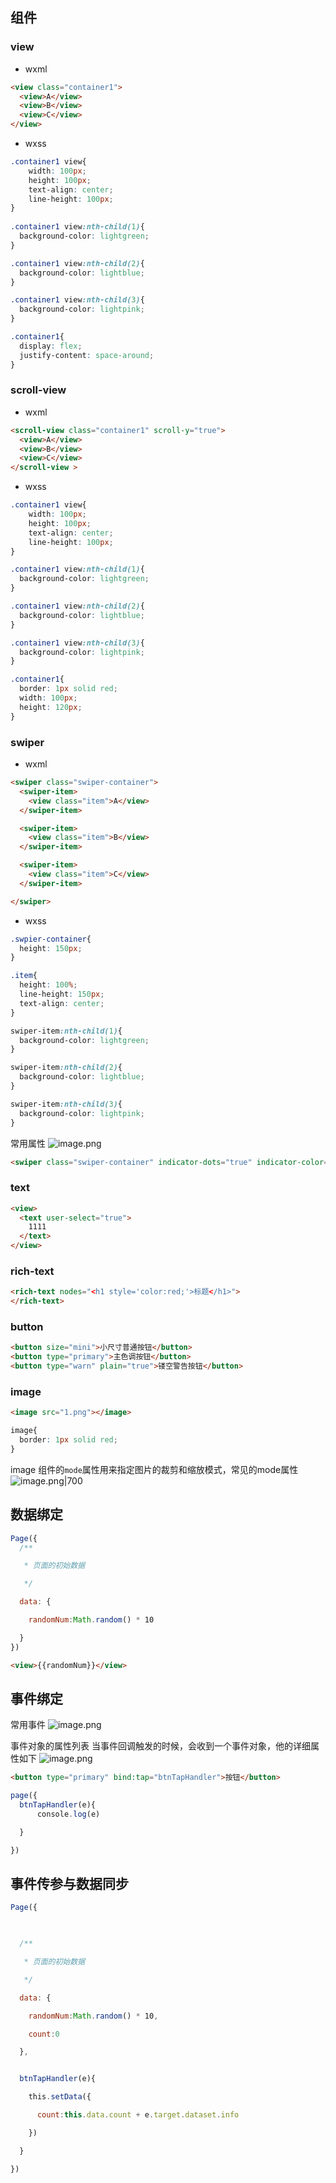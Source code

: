 ## 组件
### view 
* wxml
```html
<view class="container1">
  <view>A</view>
  <view>B</view>
  <view>C</view>
</view>
```

* wxss
```css
.container1 view{
    width: 100px;
    height: 100px;
    text-align: center;
    line-height: 100px;
}
  
.container1 view:nth-child(1){
  background-color: lightgreen;
}

.container1 view:nth-child(2){
  background-color: lightblue;
}

.container1 view:nth-child(3){
  background-color: lightpink;
}

.container1{
  display: flex;
  justify-content: space-around;
}
```

### scroll-view
* wxml
```html
<scroll-view class="container1" scroll-y="true">
  <view>A</view>
  <view>B</view>
  <view>C</view>
</scroll-view >
```

* wxss
```css
.container1 view{
    width: 100px;
    height: 100px;
    text-align: center;
    line-height: 100px;
}

.container1 view:nth-child(1){
  background-color: lightgreen;
}

.container1 view:nth-child(2){
  background-color: lightblue;
}

.container1 view:nth-child(3){
  background-color: lightpink;
}

.container1{
  border: 1px solid red;
  width: 100px;
  height: 120px;
}
```

### swiper
* wxml
```html
<swiper class="swiper-container">
  <swiper-item>
    <view class="item">A</view>
  </swiper-item>

  <swiper-item>
    <view class="item">B</view>
  </swiper-item>

  <swiper-item>
    <view class="item">C</view>
  </swiper-item>

</swiper>
```

* wxss
```css
.swpier-container{
  height: 150px;
}

.item{
  height: 100%;
  line-height: 150px;
  text-align: center;
}

swiper-item:nth-child(1){
  background-color: lightgreen;
}

swiper-item:nth-child(2){
  background-color: lightblue;
}

swiper-item:nth-child(3){
  background-color: lightpink;
}
```

常用属性
![image.png](https://cdn.jsdelivr.net/gh/xuezhaorong/Picgo//Source/fix-dir/picgo/picgo-clipboard-images/2024/10/03/10-14-49-5d51425effefe51fbc9237b26feb4cb6-20241003101447-fc1fe3.png)

```html
<swiper class="swiper-container" indicator-dots="true" indicator-color="white" indicator-active-color="gray" autoplay="true" interval="3000" circular="true"></swiper>
```

### text
```html
<view>
  <text user-select="true">
    1111  
  </text>
</view>
```

### rich-text
```html
<rich-text nodes="<h1 style='color:red;'>标题</h1>"> 
</rich-text>
```

### button
```html
<button size="mini">小尺寸普通按钮</button>
<button type="primary">主色调按钮</button>
<button type="warn" plain="true">镂空警告按钮</button>
```

### image
```html
<image src="1.png"></image>
```

```css
image{
  border: 1px solid red;
}
```

image 组件的`mode`属性用来指定图片的裁剪和缩放模式，常见的mode属性
![image.png|700](https://cdn.jsdelivr.net/gh/xuezhaorong/Picgo//Source/fix-dir/picgo/picgo-clipboard-images/2024/10/03/10-44-10-2cf2e3c467aadcc5b0bb4d5083995181-20241003104409-005a90.png)

## 数据绑定
```js
Page({
  /**

   * 页面的初始数据

   */

  data: {

    randomNum:Math.random() * 10

  }
})
```

```html
<view>{{randomNum}}</view>
```

## 事件绑定
常用事件
![image.png](https://cdn.jsdelivr.net/gh/xuezhaorong/Picgo//Source/fix-dir/picgo/picgo-clipboard-images/2024/10/03/15-18-04-893d797994979b355e2488b6459b02ae-20241003151804-7586df.png)

事件对象的属性列表
当事件回调触发的时候，会收到一个事件对象，他的详细属性如下
![image.png](https://cdn.jsdelivr.net/gh/xuezhaorong/Picgo//Source/fix-dir/picgo/picgo-clipboard-images/2024/10/03/15-21-08-9f47d56d6508719f214313d40357f924-20241003152107-4b5bbd.png)

```html
<button type="primary" bind:tap="btnTapHandler">按钮</button>
```

```js
page({
  btnTapHandler(e){
      console.log(e)

  }

})

```

## 事件传参与数据同步
```js
Page({

  

  /**

   * 页面的初始数据

   */

  data: {

    randomNum:Math.random() * 10,

    count:0

  },


  btnTapHandler(e){

    this.setData({

      count:this.data.count + e.target.dataset.info

    })

  }

})
```